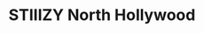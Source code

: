 ---
title: "STIIIZY North Hollywood"
url: /north-hollywood/stiiizy-north-hollywood/
shop: cannabis
---